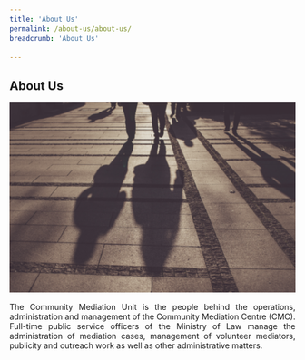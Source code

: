 ```yaml
---
title: 'About Us'
permalink: /about-us/about-us/
breadcrumb: 'About Us'

---
```



## About Us

<div class="image"><img src="/images/1504082743734.png" title="About Us" alt="About Us" style="width: 600px"></div>

<p style="text-align: justify">The Community Mediation Unit is the people behind the operations, administration and management of the Community Mediation Centre (CMC). Full-time public service officers of the Ministry of Law manage the administration of mediation cases, management of volunteer mediators, publicity and outreach work as well as other administrative matters.</p>
